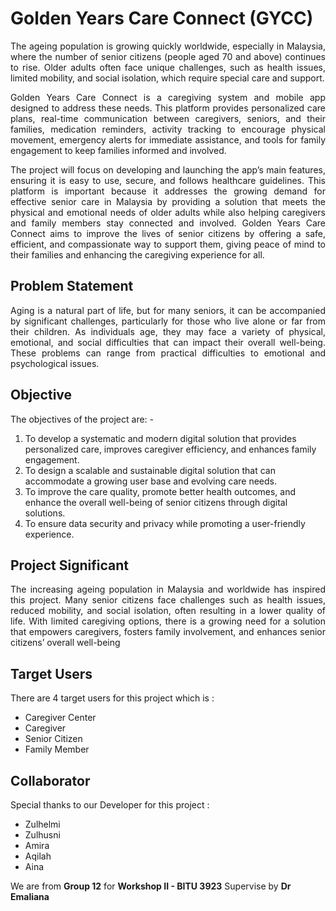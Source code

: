 # Golden Years Care Connect (GYCC)

<p align="justify">The ageing population is growing quickly worldwide, especially in Malaysia, where the number of senior citizens
(people aged 70 and above) continues to rise. Older adults often face unique challenges, such as health issues,
limited mobility, and social isolation, which require special care and support.</p>

<p align="justify">Golden Years Care Connect is a caregiving system and mobile app designed to address these needs. This platform
provides personalized care plans, real-time communication between caregivers, seniors, and their families,
medication reminders, activity tracking to encourage physical movement, emergency alerts for immediate
assistance, and tools for family engagement to keep families informed and involved.</p>

<p align="justify">The project will focus on developing and launching the app’s main features, ensuring it is easy to use, secure, and
follows healthcare guidelines. This platform is important because it addresses the growing demand for effective
senior care in Malaysia by providing a solution that meets the physical and emotional needs of older adults while
also helping caregivers and family members stay connected and involved.
Golden Years Care Connect aims to improve the lives of senior citizens by offering a safe, efficient, and
compassionate way to support them, giving peace of mind to their families and enhancing the caregiving
experience for all.</p>

## Problem Statement

<p align="justify">Aging is a natural part of life, but for many seniors, it can be accompanied by significant challenges,
particularly for those who live alone or far from their children. As individuals age, they may face a
variety of physical, emotional, and social difficulties that can impact their overall well-being. These
problems can range from practical difficulties to emotional and psychological issues.</p>

## Objective

The objectives of the project are: -
  1. To develop a systematic and modern digital solution that provides personalized care, improves caregiver efficiency, and enhances family engagement.
  2. To design a scalable and sustainable digital solution that can accommodate a growing user base and evolving care needs.
  3. To improve the care quality, promote better health outcomes, and enhance the overall well-being of senior citizens through digital solutions.
  4. To ensure data security and privacy while promoting a user-friendly experience.

## Project Significant

<p align="justify">The increasing ageing population in Malaysia and worldwide has inspired this project. Many senior
citizens face challenges such as health issues, reduced mobility, and social isolation, often resulting
in a lower quality of life. With limited caregiving options, there is a growing need for a solution that
empowers caregivers, fosters family involvement, and enhances senior citizens’ overall well-being</p>

## Target Users

There are 4 target users for this project which is :

  - Caregiver Center
  - Caregiver
  - Senior Citizen
  - Family Member

## Collaborator

Special thanks to our Developer for this project : 
  - Zulhelmi
  - Zulhusni
  - Amira
  - Aqilah
  - Aina

We are from **Group 12** for **Workshop II - BITU 3923** Supervise by **Dr Emaliana**
